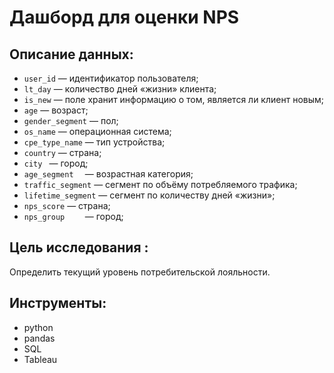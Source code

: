 # Дашборд для оценки NPS
## Описание данных:
* `user_id` — идентификатор пользователя;
* `lt_day` — количество дней «жизни» клиента;
* `is_new` — поле хранит информацию о том, является ли клиент новым;
* `age` — возраст;
* `gender_segment` — пол;
* `os_name` — операционная система;
* `cpe_type_name` — тип устройства;
* `country` — страна;
* `city	` — город;
* `age_segment	` — возрастная категория;
* `traffic_segment` — сегмент по объёму потребляемого трафика;
* `lifetime_segment` — сегмент по количеству дней «жизни»;
* `nps_score` — страна;
* `nps_group	` — город;

## Цель исследования :
Определить текущий уровень потребительской лояльности.
## Инструменты:
- python
- pandas
- SQL
- Tableau


